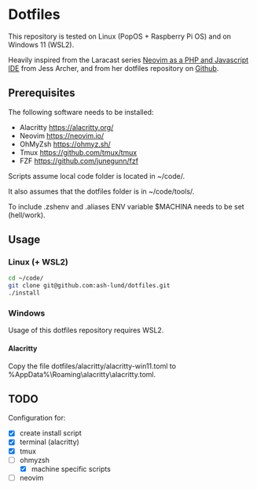 # Dotfiles

This repository is tested on Linux (PopOS + Raspberry Pi OS) and on Windows 11 (WSL2).

Heavily inspired from the Laracast series  [Neovim as a PHP and Javascript IDE](https://laracasts.com/series/neovim-as-a-php-ide) from Jess Archer, and from her dotfiles repository on [Github](https://github.com/jessarcher/dotfiles).

## Prerequisites

The following software needs to be installed:

- Alacritty <https://alacritty.org/>
- Neovim <https://neovim.io/>
- OhMyZsh <https://ohmyz.sh/>
- Tmux <https://github.com/tmux/tmux>
- FZF <https://github.com/junegunn/fzf>

Scripts assume local code folder is located in ~/code/.

It also assumes that the dotfiles folder is in ~/code/tools/.

To include .zshenv and .aliases ENV variable $MACHINA needs to be set (hell/work).

## Usage

### Linux (+ WSL2)

```sh
cd ~/code/
git clone git@github.com:ash-lund/dotfiles.git
./install
```

### Windows

Usage of this dotfiles repository requires WSL2.

#### Alacritty

Copy the file dotfiles/alacritty/alacritty-win11.toml to %AppData%\Roaming\alacritty\alacritty.toml.

## TODO

Configuration for:

- [x] create install script
- [x] terminal (alacritty)
- [x] tmux
- [ ] ohmyzsh
    - [x] machine specific scripts
- [ ] neovim
